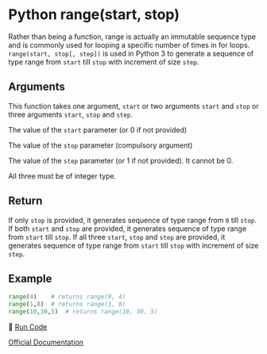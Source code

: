 # Python range(start, stop)

Rather than being a function, range is actually an immutable sequence type and is commonly used for looping a specific number of times in for loops.
`range(start, stop[, step])` is used in Python 3 to generate a sequence of type range from `start` till `stop` with increment of size `step`.

## Arguments

This function takes one argument, `start` or two arguments `start` and `stop` or three arguments `start`, `stop` and `step`.


The value of the `start` parameter (or 0 if not provided)

The value of the `stop` parameter (compulsory argument)

The value of the `step` parameter (or 1 if not provided). It cannot be 0.

All three must be of integer type.


## Return

If only `stop` is provided, it generates sequence of type range from `0` till `stop`.
If both `start` and `stop` are provided, it generates sequence of type range from `start` till `stop`.
If all three `start`, `stop` and `step` are provided, it generates sequence of type range from `start` till `stop` with increment of size `step`.



## Example

```python
range(4)    # returns range(0, 4)
range(1,8)  # returns range(1, 8)
range(10,30,5)  # returns range(10, 30, 5)
```
:rocket: [Run Code](https://repl.it/CTIY/3)

[Official Documentation](https://docs.python.org/3/library/functions.html#func-range)

